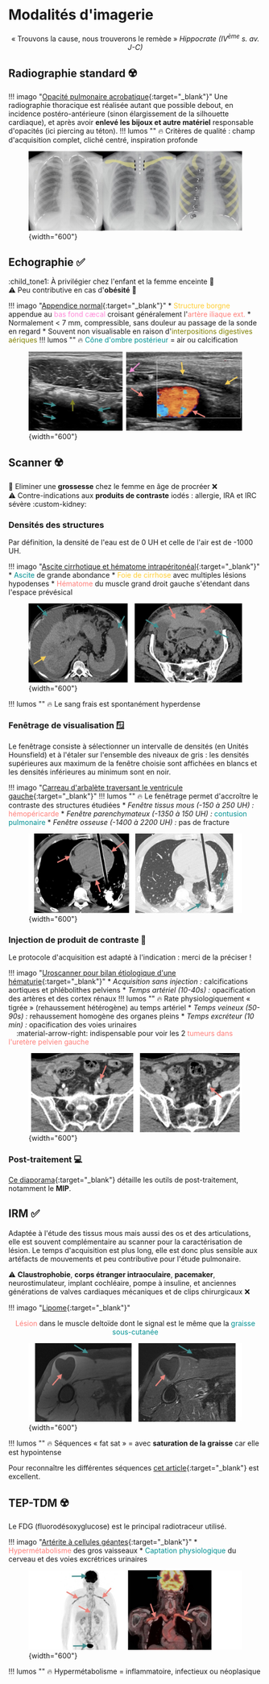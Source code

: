 # Modalités d'imagerie

<p style="text-align: center">« Trouvons la cause, nous trouverons le remède » <i>Hippocrate (IV<sup>ème</sup> s. av. J-C)</i></p>

## Radiographie standard :radioactive:

!!! imago "[Opacité pulmonaire acrobatique](https://radiopaedia.org/cases/21812/studies/21768){:target="_blank"}"
    Une radiographie thoracique est réalisée autant que possible debout, en incidence postéro-antérieure (sinon élargissement de la silhouette cardiaque), et après avoir **enlevé les bijoux et autre matériel** responsable d'opacités (ici piercing au téton).
    !!! lumos ""
        :fire: Critères de qualité : champ d'acquisition complet, cliché centré, inspiration profonde
    <figure markdown="span">
        ![](assets/21812.jpg){width="600"}
    </figure>   


## Echographie :white_check_mark:

:child_tone1: À privilégier chez l'enfant et la femme enceinte :pregnant_woman:  
:warning: Peu contributive en cas d'**obésité** :hamburger:

!!! imago "[Appendice normal](https://radiopaedia.org/cases/82014/studies/95999){:target="_blank"}"
    * <span style="color:#FFCD32">Structure borgne</span> appendue au <span style="color:#FF8AD8">bas fond cæcal</span> croisant généralement l'<span style="color:#FF7E79">artère iliaque ext.</span>
    * Normalement < 7 mm, compressible, sans douleur au passage de la sonde en regard
    * Souvent non visualisable en raison d'<span style="color:#808000">interpositions digestives aériques</span>
    !!! lumos ""
        :fire: <span style="color:#009193">Cône d'ombre postérieur</span> = air ou calcification
    <figure markdown="span">
        ![](assets/82014.jpg){width="600"}
    </figure>   


## Scanner :radioactive:

:pregnant_woman:  Eliminer une **grossesse** chez le femme en âge de procréer :x:   
:warning: Contre-indications aux **produits de contraste** iodés : allergie, IRA et IRC sévère :custom-kidney:

### Densités des structures

Par définition, la densité de l'eau est de 0 UH et celle de l'air est de -1000 UH.

!!! imago "[Ascite cirrhotique et hématome intrapéritonéal](https://radiopaedia.org/cases/7c94398bb675d7965e8a5cddb401e1f7/studies/147956?lang=gb){:target="_blank"}"
    * <span style="color:#009193">Ascite</span> de grande abondance 
    * <span style="color:#FFCD32">Foie de cirrhose</span> avec multiples lésions hypodenses
    * <span style="color:#FF7E79">Hématome</span> du muscle grand droit gauche s'étendant dans l'espace prévésical
    <figure markdown="span">
        ![](assets/185935.jpg){width="600"}
    </figure> 
    !!! lumos ""
        :fire: Le sang frais est spontanément hyperdense

### Fenêtrage de visualisation :window: 

Le fenêtrage consiste à sélectionner un intervalle de densités (en Unités Hounsfield) et à l'étaler sur l'ensemble des niveaux de gris : les densités supérieures aux maximum de la fenêtre choisie sont affichées en blancs et les densités inférieures au minimum sont en noir.

!!! imago "[Carreau d'arbalète traversant le ventricule gauche](https://radiopaedia.org/cases/ace7d18a0adb0952a6e5088e8a10e997/studies/148060?lang=gb){:target="_blank"}"
    !!! lumos ""
        :fire: Le fenêtrage permet d'accroître le contraste des structures étudiées
    * _Fenêtre tissus mous (-150 à 250 UH) :_ <span style="color:#FF7E79">hémopéricarde</span>
    * _Fenêtre parenchymateux (-1350 à 150 UH) :_ <span style="color:#009193">contusion pulmonaire</span>
    * _Fenêtre osseuse (-1400 à 2200 UH) :_ pas de fracture
    <figure markdown="span">
        ![](assets/186062.jpg){width="600"}
    </figure>

### Injection de produit de contraste :syringe:

Le protocole d'acquisition est adapté à l'indication : merci de la préciser !

!!! imago "[Uroscanner pour bilan étiologique d'une hématurie](https://radiopaedia.org/cases/186025/studies/148040){:target="_blank"}"
    * _Acquisition sans injection :_ calcifications aortiques et phlébolithes pelviens
    * _Temps artériel (10-40s) :_ opacification des artères et des cortex rénaux
    !!! lumos ""
        :fire: Rate physiologiquement « tigrée » (rehaussement hétérogène) au temps artériel
    * _Temps veineux (50-90s) :_ rehaussement homogène des organes pleins
    * _Temps excréteur (10 min) :_ opacification des voies urinaires   
        &nbsp;&nbsp;&nbsp;&nbsp;:material-arrow-right: indispensable pour voir les 2 <span style="color:#FF7E79">tumeurs dans l'uretère pelvien gauche</span>
    <figure markdown="span">
        ![](assets/186025.jpg){width="600"}
    </figure> 

### Post-traitement :computer:

[Ce diaporama](https://cerf.radiologie.fr/sites/cerf.radiologie.fr/files/files/enseignement/pdf/07AD%20Post-traitement%20en%20tomodensitom%C3%A9trie.pdf){:target="_blank"} détaille les outils de post-traitement, notamment le **MIP**.


## IRM :white_check_mark:

Adaptée à l'étude des tissus mous mais aussi des os et des articulations, elle est souvent complémentaire au scanner pour la caractérisation de lésion. Le temps d'acquisition est plus long, elle est donc plus sensible aux artéfacts de mouvements et peu contributive pour l'étude pulmonaire.

:warning: **Claustrophobie**, **corps étranger intraoculaire**, **pacemaker**, neurostimulateur, implant cochléaire, pompe à insuline, et anciennes générations de valves cardiaques mécaniques et de clips chirurgicaux :x:

!!! imago "[Lipome](https://radiopaedia.org/cases/96636/studies/116467){:target="_blank"}"   
    <p style="text-align: center"><span style="color:#FF7E79">Lésion</span> dans le muscle deltoïde dont le signal est le même que la <span style="color:#009193">graisse sous-cutanée</span></p>
    <figure markdown="span">
        ![](assets/96636.jpg){width="600"}
    </figure> 
    !!! lumos ""
        :fire: Séquences « fat sat » = avec **saturation de la graisse** car elle est hypointense

Pour reconnaître les différentes séquences [cet article](https://iecn2016.wordpress.com/2017/11/19/neuroimagerie-irm-lessentiel-pour-liecn/){:target="_blank"} est excellent.


## TEP-TDM :radioactive:

Le FDG (fluorodésoxyglucose) est le principal radiotraceur utilisé.

!!! imago "[Artérite à cellules géantes](https://radiopaedia.org/cases/77501/studies/89659){:target="_blank"}"
    * <span style="color:#FF7E79">Hypermétabolisme</span> des gros vaisseaux
    * <span style="color:#009193">Captation physiologique</span> du cerveau et des voies excrétrices urinaires
    <figure markdown="span">
        ![](assets/77501.jpg){width="600"}
    </figure> 
    !!! lumos ""
        :fire: Hypermétabolisme = inflammatoire, infectieux ou néoplasique